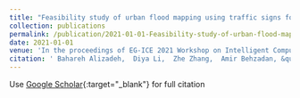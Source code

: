 ```yaml
---
title: "Feasibility study of urban flood mapping using traffic signs for route optimization"
collection: publications
permalink: /publication/2021-01-01-Feasibility-study-of-urban-flood-mapping-using-traffic-signs-for-route-optimization
date: 2021-01-01
venue: 'In the proceedings of EG-ICE 2021 Workshop on Intelligent Computing in Engineering'
citation: ' Bahareh Alizadeh,  Diya Li,  Zhe Zhang,  Amir Behzadan, &quot;Feasibility study of urban flood mapping using traffic signs for route optimization.&quot; In the proceedings of EG-ICE 2021 Workshop on Intelligent Computing in Engineering, 2021.'
---
```

Use [Google Scholar](https://scholar.google.com/scholar?q=Feasibility+study+of+urban+flood+mapping+using+traffic+signs+for+route+optimization){:target="_blank"} for full citation